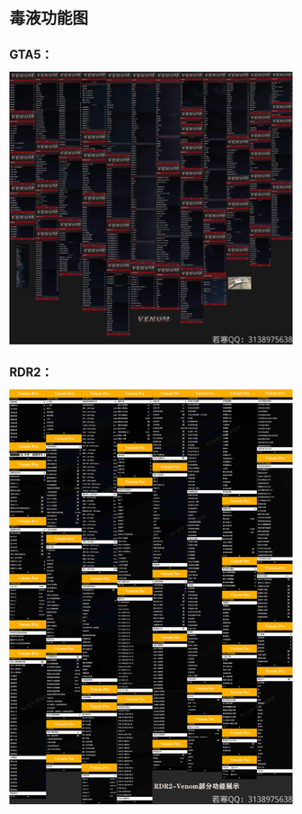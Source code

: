 # 毒液功能图

## **GTA5：**

![](<../../.gitbook/assets/image (28).png>)

## **RDR2：**

![](<../../.gitbook/assets/image (10).png>)
